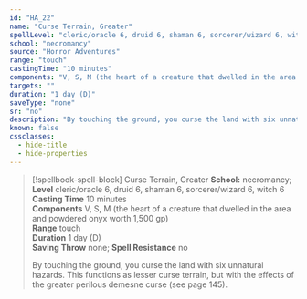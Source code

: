 ```yaml
---
id: "HA_22"
name: "Curse Terrain, Greater"
spellLevel: "cleric/oracle 6, druid 6, shaman 6, sorcerer/wizard 6, witch 6"
school: "necromancy"
source: "Horror Adventures"
range: "touch"
castingTime: "10 minutes"
components: "V, S, M (the heart of a creature that dwelled in the area and powdered onyx worth 1,500 gp)"
targets: ""
duration: "1 day (D)"
saveType: "none"
sr: "no"
description: "By touching the ground, you curse the land with six unnatural hazards. This functions as lesser curse terrain, but with the effects of the greater perilous demesne curse (see page 145)."
known: false
cssclasses:
  - hide-title
  - hide-properties
---
```


> [!spellbook-spell-block] Curse Terrain, Greater
> **School:** necromancy; **Level** cleric/oracle 6, druid 6, shaman 6, sorcerer/wizard 6, witch 6
> **Casting Time** 10 minutes  
> **Components** V, S, M (the heart of a creature that dwelled in the area and powdered onyx worth 1,500 gp)  
> **Range** touch  
> **Duration** 1 day (D)  
> **Saving Throw** none; **Spell Resistance** no
> 
> By touching the ground, you curse the land with six unnatural hazards. This functions as lesser curse terrain, but with the effects of the greater perilous demesne curse (see page 145).
